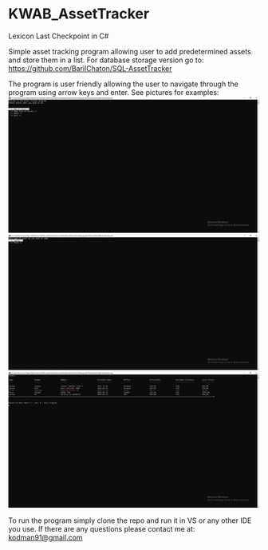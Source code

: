 # KWAB_AssetTracker
Lexicon Last Checkpoint in C#

Simple asset tracking program allowing user to add predetermined assets and store them in a list.
For database storage version go to: https://github.com/BarilChaton/SQL-AssetTracker

The program is user friendly allowing the user to navigate through the program using arrow keys and enter.
See pictures for examples:
![Alt text](mainmenu.jpg?raw=true "Main Menu")
![Alt text](addmenu.jpg?raw=true "Add Menu")
![Alt text](showlist.jpg?raw=true "Title")

To run the program simply clone the repo and run it in VS or any other IDE you use.
If there are any questions please contact me at: kodman91@gmail.com
